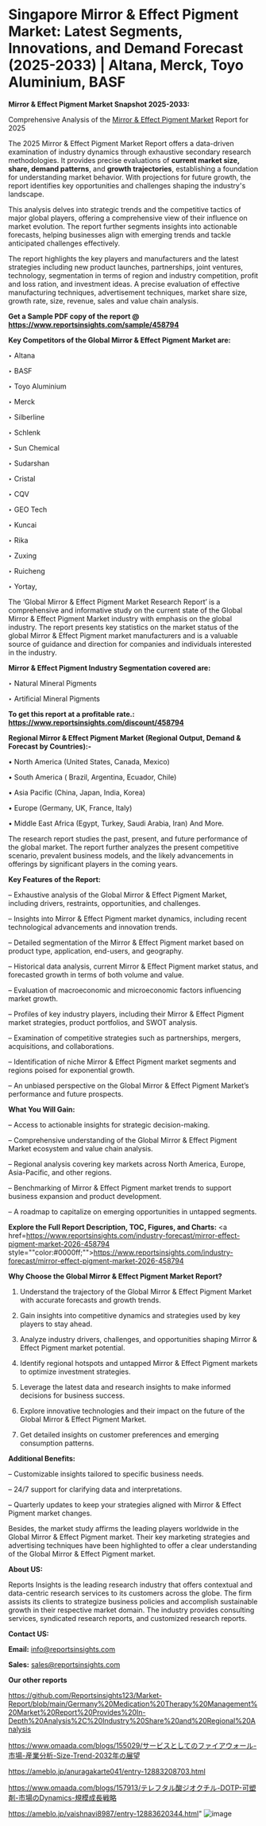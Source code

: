 # Singapore Mirror & Effect Pigment Market: Latest Segments, Innovations, and Demand Forecast (2025-2033) | Altana, Merck, Toyo Aluminium, BASF

<strong>Mirror & Effect Pigment Market Snapshot 2025-2033:</strong>

Comprehensive Analysis of the <a href=https://www.reportsinsights.com/sample/458794>Mirror & Effect Pigment Market</a> Report for 2025

The 2025 Mirror & Effect Pigment Market Report offers a data-driven examination of industry dynamics through exhaustive secondary research methodologies. It provides precise evaluations of <strong>current market size, share, demand patterns</strong>, and <strong>growth trajectories</strong>, establishing a foundation for understanding market behavior. With projections for future growth, the report identifies key opportunities and challenges shaping the industry's landscape.

This analysis delves into strategic trends and the competitive tactics of major global players, offering a comprehensive view of their influence on market evolution. The report further segments insights into actionable forecasts, helping businesses align with emerging trends and tackle anticipated challenges effectively.

The report highlights the key players and manufacturers and the latest strategies including new product launches, partnerships, joint ventures, technology, segmentation in terms of region and industry competition, profit and loss ration, and investment ideas. A precise evaluation of effective manufacturing techniques, advertisement techniques, market share size, growth rate, size, revenue, sales and value chain analysis.

<strong>Get a Sample PDF copy of the report @ <a href=https://www.reportsinsights.com/sample/458794 style=color:#0000ff;>https://www.reportsinsights.com/sample/458794</a></strong>

<strong>Key Competitors of the Global Mirror & Effect Pigment Market are:</strong>

‣ Altana

‣ BASF

‣ Toyo Aluminium

‣ Merck

‣ Silberline

‣ Schlenk

‣ Sun Chemical

‣ Sudarshan

‣ Cristal

‣ CQV

‣ GEO Tech

‣ Kuncai

‣ Rika

‣ Zuxing

‣ Ruicheng

‣ Yortay,

The ‘Global Mirror & Effect Pigment Market Research Report’ is a comprehensive and informative study on the current state of the Global Mirror & Effect Pigment Market industry with emphasis on the global industry. The report presents key statistics on the market status of the global Mirror & Effect Pigment market manufacturers and is a valuable source of guidance and direction for companies and individuals interested in the industry.

<strong>Mirror & Effect Pigment Industry Segmentation covered are:</strong>

‣ Natural Mineral Pigments

‣ Artificial Mineral Pigments

<strong>To get this report at a profitable rate.: <a href=https://www.reportsinsights.com/discount/458794 style=color:#0000ff;>https://www.reportsinsights.com/discount/458794</a></strong>

<strong>Regional Mirror & Effect Pigment Market (Regional Output, Demand &amp; Forecast by Countries):-</strong>

• North America (United States, Canada, Mexico)

• South America ( Brazil, Argentina, Ecuador, Chile)

• Asia Pacific (China, Japan, India, Korea)

• Europe (Germany, UK, France, Italy)

• Middle East Africa (Egypt, Turkey, Saudi Arabia, Iran) And More.

The research report studies the past, present, and future performance of the global market. The report further analyzes the present competitive scenario, prevalent business models, and the likely advancements in offerings by significant players in the coming years.

<strong>Key Features of the Report:</strong>

– Exhaustive analysis of the Global Mirror & Effect Pigment Market, including drivers, restraints, opportunities, and challenges.

– Insights into Mirror & Effect Pigment market dynamics, including recent technological advancements and innovation trends.

– Detailed segmentation of the Mirror & Effect Pigment market based on product type, application, end-users, and geography.

– Historical data analysis, current Mirror & Effect Pigment market status, and forecasted growth in terms of both volume and value.

– Evaluation of macroeconomic and microeconomic factors influencing market growth.

– Profiles of key industry players, including their Mirror & Effect Pigment market strategies, product portfolios, and SWOT analysis.

– Examination of competitive strategies such as partnerships, mergers, acquisitions, and collaborations.

– Identification of niche Mirror & Effect Pigment market segments and regions poised for exponential growth.

– An unbiased perspective on the Global Mirror & Effect Pigment Market’s performance and future prospects.

<strong>What You Will Gain:</strong>

– Access to actionable insights for strategic decision-making.

– Comprehensive understanding of the Global Mirror & Effect Pigment Market ecosystem and value chain analysis.

– Regional analysis covering key markets across North America, Europe, Asia-Pacific, and other regions.

– Benchmarking of Mirror & Effect Pigment market trends to support business expansion and product development.

– A roadmap to capitalize on emerging opportunities in untapped segments.

<strong>Explore the Full Report Description, TOC, Figures, and Charts:</strong>
<a href=https://www.reportsinsights.com/industry-forecast/mirror-effect-pigment-market-2026-458794 style=""color:#0000ff;"">https://www.reportsinsights.com/industry-forecast/mirror-effect-pigment-market-2026-458794</a>

<strong>Why Choose the Global Mirror & Effect Pigment Market Report?</strong>

1. Understand the trajectory of the Global Mirror & Effect Pigment Market with accurate forecasts and growth trends.

2. Gain insights into competitive dynamics and strategies used by key players to stay ahead.

3. Analyze industry drivers, challenges, and opportunities shaping Mirror & Effect Pigment market potential.

4. Identify regional hotspots and untapped Mirror & Effect Pigment markets to optimize investment strategies.

5. Leverage the latest data and research insights to make informed decisions for business success.

6. Explore innovative technologies and their impact on the future of the Global Mirror & Effect Pigment Market.

7. Get detailed insights on customer preferences and emerging consumption patterns.

<strong>Additional Benefits:</strong>

– Customizable insights tailored to specific business needs.

– 24/7 support for clarifying data and interpretations.

– Quarterly updates to keep your strategies aligned with Mirror & Effect Pigment market changes.

Besides, the market study affirms the leading players worldwide in the Global Mirror & Effect Pigment market. Their key marketing strategies and advertising techniques have been highlighted to offer a clear understanding of the Global Mirror & Effect Pigment market.

<strong><strong>About US</strong>:</strong>

Reports Insights is the leading research industry that offers contextual and data-centric research services to its customers across the globe. The firm assists its clients to strategize business policies and accomplish sustainable growth in their respective market domain. The industry provides consulting services, syndicated research reports, and customized research reports.

<strong>Contact US:</strong>

<p class=><b>Email:</b> <a href=mailto:info@reportsinsights.com>info@reportsinsights.com</a></p>
<p class=><b>Sales:</b> <a href=mailto:sales@reportsinsights.com>sales@reportsinsights.com</a></p>

<strong>Our other reports</strong>

<a href=https://github.com/Reportsinsights123/Market-Report/blob/main/Germany%20Medication%20Therapy%20Management%20Market%20Report%20Provides%20In-Depth%20Analysis%2C%20Industry%20Share%20and%20Regional%20Analysis>https://github.com/Reportsinsights123/Market-Report/blob/main/Germany%20Medication%20Therapy%20Management%20Market%20Report%20Provides%20In-Depth%20Analysis%2C%20Industry%20Share%20and%20Regional%20Analysis</a>

<a href=https://www.omaada.com/blogs/155029/サービスとしてのファイアウォール-市場-産業分析-Size-Trend-2032年の展望>https://www.omaada.com/blogs/155029/サービスとしてのファイアウォール-市場-産業分析-Size-Trend-2032年の展望</a>

<a href=https://ameblo.jp/anuragakarte041/entry-12883208703.html>https://ameblo.jp/anuragakarte041/entry-12883208703.html</a>

<a href=https://www.omaada.com/blogs/157913/テレフタル酸ジオクチル-DOTP-可塑剤-市場のDynamics-規模成長戦略>https://www.omaada.com/blogs/157913/テレフタル酸ジオクチル-DOTP-可塑剤-市場のDynamics-規模成長戦略</a>

<a href=https://ameblo.jp/vaishnavi8987/entry-12883620344.html>https://ameblo.jp/vaishnavi8987/entry-12883620344.html</a>"
![image](https://github.com/user-attachments/assets/265af8d4-7385-4d3c-9ac3-7e0838d1a494)
